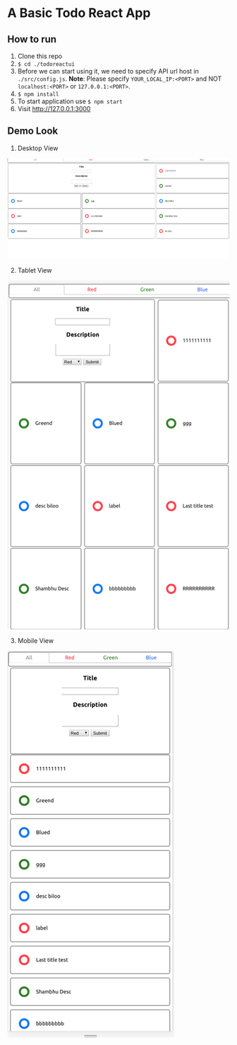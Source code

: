 
# A Basic Todo React App


## How to run

1. Clone this repo
2. `$ cd ./todoreactui`
3. Before we can start using it, we need to specify API url host in `./src/config.js`. **Note**: Please specify `YOUR_LOCAL_IP:<PORT>` and NOT `localhost:<PORT>` or  `127.0.0.1:<PORT>`.
4. `$ npm install`
5. To start application use `$ npm start`
6. Visit http://127.0.0.1:3000

## Demo Look

1. Desktop View

![Screenshot](./Desktop.png)


2. Tablet View

![Screenshot](./Tablet.png)


3. Mobile View

![Screenshot](./Mobile.png)
